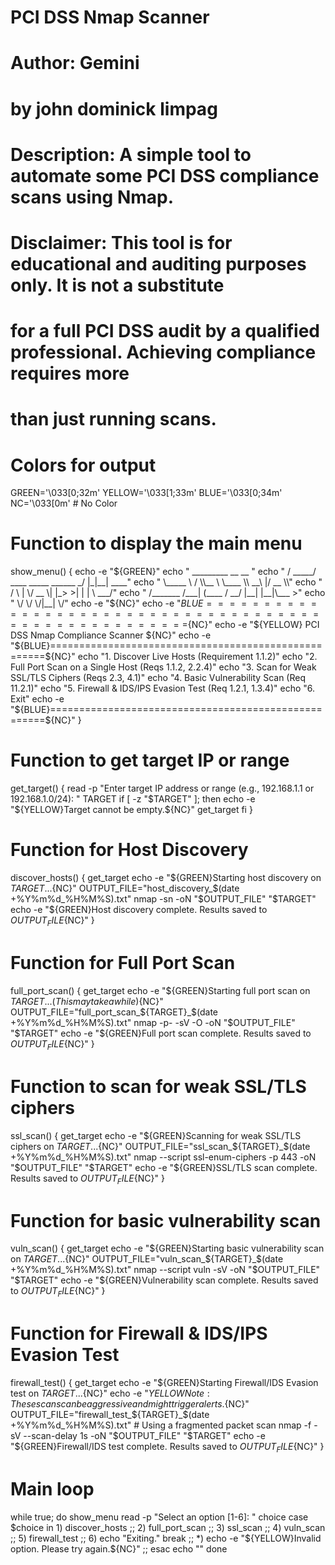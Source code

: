 # PCI DSS Nmap Scanner
# Author: Gemini
# by john dominick limpag
# Description: A simple tool to automate some PCI DSS compliance scans using Nmap.
# Disclaimer: This tool is for educational and auditing purposes only. It is not a substitute
# for a full PCI DSS audit by a qualified professional. Achieving compliance requires more
# than just running scans.

# Colors for output
GREEN='\033[0;32m'
YELLOW='\033[1;33m'
BLUE='\033[0;34m'
NC='\033[0m' # No Color

# Function to display the main menu
show_menu() {
    echo -e "${GREEN}"
    echo "   _________                      __  __      "
    echo "  /   _____/ ____ _____  ______ _/  |_|__| ____"
    echo "  \_____  \ /    \\__  \ \____ \\   __\  |/ __ \\"
    echo "  /        \   |  \/ __ \|  |_> >|  | |  \  ___/"
    echo " /_______  /___|  (____  /   __/ |__| |__|\___  >"
    echo "         \/     \/     \/|__|               \/"
    echo -e "${NC}"
    echo -e "${BLUE}=====================================================${NC}"
    echo -e "${YELLOW}         PCI DSS Nmap Compliance Scanner             ${NC}"
    echo -e "${BLUE}=====================================================${NC}"
    echo "1. Discover Live Hosts (Requirement 1.1.2)"
    echo "2. Full Port Scan on a Single Host (Reqs 1.1.2, 2.2.4)"
    echo "3. Scan for Weak SSL/TLS Ciphers (Reqs 2.3, 4.1)"
    echo "4. Basic Vulnerability Scan (Req 11.2.1)"
    echo "5. Firewall & IDS/IPS Evasion Test (Req 1.2.1, 1.3.4)"
    echo "6. Exit"
    echo -e "${BLUE}=====================================================${NC}"
}

# Function to get target IP or range
get_target() {
    read -p "Enter target IP address or range (e.g., 192.168.1.1 or 192.168.1.0/24): " TARGET
    if [ -z "$TARGET" ]; then
        echo -e "${YELLOW}Target cannot be empty.${NC}"
        get_target
    fi
}

# Function for Host Discovery
discover_hosts() {
    get_target
    echo -e "${GREEN}Starting host discovery on ${TARGET}...${NC}"
    OUTPUT_FILE="host_discovery_$(date +%Y%m%d_%H%M%S).txt"
    nmap -sn -oN "$OUTPUT_FILE" "$TARGET"
    echo -e "${GREEN}Host discovery complete. Results saved to ${OUTPUT_FILE}${NC}"
}

# Function for Full Port Scan
full_port_scan() {
    get_target
    echo -e "${GREEN}Starting full port scan on ${TARGET}... (This may take a while)${NC}"
    OUTPUT_FILE="full_port_scan_${TARGET}_$(date +%Y%m%d_%H%M%S).txt"
    nmap -p- -sV -O -oN "$OUTPUT_FILE" "$TARGET"
    echo -e "${GREEN}Full port scan complete. Results saved to ${OUTPUT_FILE}${NC}"
}

# Function to scan for weak SSL/TLS ciphers
ssl_scan() {
    get_target
    echo -e "${GREEN}Scanning for weak SSL/TLS ciphers on ${TARGET}...${NC}"
    OUTPUT_FILE="ssl_scan_${TARGET}_$(date +%Y%m%d_%H%M%S).txt"
    nmap --script ssl-enum-ciphers -p 443 -oN "$OUTPUT_FILE" "$TARGET"
    echo -e "${GREEN}SSL/TLS scan complete. Results saved to ${OUTPUT_FILE}${NC}"
}

# Function for basic vulnerability scan
vuln_scan() {
    get_target
    echo -e "${GREEN}Starting basic vulnerability scan on ${TARGET}...${NC}"
    OUTPUT_FILE="vuln_scan_${TARGET}_$(date +%Y%m%d_%H%M%S).txt"
    nmap --script vuln -sV -oN "$OUTPUT_FILE" "$TARGET"
    echo -e "${GREEN}Vulnerability scan complete. Results saved to ${OUTPUT_FILE}${NC}"
}

# Function for Firewall & IDS/IPS Evasion Test
firewall_test() {
    get_target
    echo -e "${GREEN}Starting Firewall/IDS Evasion test on ${TARGET}...${NC}"
    echo -e "${YELLOW}Note: These scans can be aggressive and might trigger alerts.${NC}"
    OUTPUT_FILE="firewall_test_${TARGET}_$(date +%Y%m%d_%H%M%S).txt"
    # Using a fragmented packet scan
    nmap -f -sV --scan-delay 1s -oN "$OUTPUT_FILE" "$TARGET"
    echo -e "${GREEN}Firewall/IDS test complete. Results saved to ${OUTPUT_FILE}${NC}"
}

# Main loop
while true; do
    show_menu
    read -p "Select an option [1-6]: " choice
    case $choice in
        1)
            discover_hosts
            ;;
        2)
            full_port_scan
            ;;
        3)
            ssl_scan
            ;;
        4)
            vuln_scan
            ;;
        5)
            firewall_test
            ;;
        6)
            echo "Exiting."
            break
            ;;
        *)
            echo -e "${YELLOW}Invalid option. Please try again.${NC}"
            ;;
    esac
    echo ""
done





